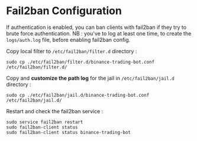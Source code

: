# Fail2ban Configuration

If authentication is enabled, you can ban clients with fail2ban if they try to brute force authentication.
NB : you've to log at least one time, to create the `logs/auth.log` file, before enabling fail2ban config.

Copy local filter to `/etc/fail2ban/filter.d` directory :

```
sudo cp ./etc/fail2ban/filter.d/binance-trading-bot.conf /etc/fail2ban/filter.d/
```

Copy and **customize the path log** for the jail in `/etc/fail2ban/jail.d` directory :

```
sudo cp ./etc/fail2ban/jail.d/binance-trading-bot.conf /etc/fail2ban/jail.d/
```

Restart and check the fail2ban service :

```
sudo service fail2ban restart
sudo fail2ban-client status
sudo fail2ban-client status binance-trading-bot
```
